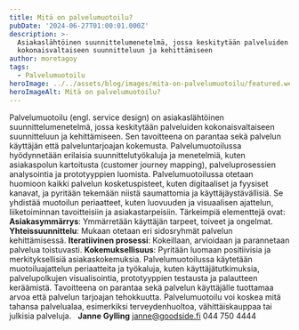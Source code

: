 ```yaml
---
title: Mitä on palvelumuotoilu?
pubDate: '2024-06-27T01:00:01.000Z'
description: >-
  Asiakaslähtöinen suunnittelumenetelmä, jossa keskitytään palveluiden
  kokonaisvaltaiseen suunnitteluun ja kehittämiseen
author: moretagoy
tags:
  - Palvelumuotoilu
heroImage: ../../assets/blog/images/mita-on-palvelumuotoilu/featured.webp
heroImageAlt: Mitä on palvelumuotoilu?
---
```


Palvelumuotoilu (engl. service design) on asiakaslähtöinen suunnittelumenetelmä, jossa keskitytään palveluiden kokonaisvaltaiseen suunnitteluun ja kehittämiseen. Sen tavoitteena on parantaa sekä palvelun käyttäjän että palveluntarjoajan kokemusta. Palvelumuotoilussa hyödynnetään erilaisia suunnittelutyökaluja ja menetelmiä, kuten asiakaspolun kartoitusta (customer journey mapping), palveluprosessien analysointia ja prototyyppien luomista. Palvelumuotoilussa otetaan huomioon kaikki palvelun kosketuspisteet, kuten digitaaliset ja fyysiset kanavat, ja pyritään tekemään niistä saumattomia ja käyttäjäystävällisiä. Se yhdistää muotoilun periaatteet, kuten luovuuden ja visuaalisen ajattelun, liiketoiminnan tavoitteisiin ja asiakastarpeisiin. Tärkeimpiä elementtejä ovat: **Asiakasymmärrys**: Ymmärretään käyttäjän tarpeet, toiveet ja ongelmat. **Yhteissuunnittelu**: Mukaan otetaan eri sidosryhmät palvelun kehittämisessä. **Iteratiivinen prosessi**: Kokeillaan, arvioidaan ja parannetaan palvelua toistuvasti. **Kokemuksellisuus**: Pyritään luomaan positiivisia ja merkityksellisiä asiakaskokemuksia. Palvelumuotoilussa käytetään muotoiluajattelun periaatteita ja työkaluja, kuten käyttäjätutkimuksia, palvelupolkujen visualisointia, prototyyppien testausta ja palautteen keräämistä. Tavoitteena on parantaa sekä palvelun käyttäjälle tuottamaa arvoa että palvelun tarjoajan tehokkuutta. Palvelumuotoilu voi koskea mitä tahansa palvelualaa, esimerkiksi terveydenhuoltoa, vähittäiskauppaa tai julkisia palveluja.   **Janne Gylling** janne@goodside.fi 044 750 4444